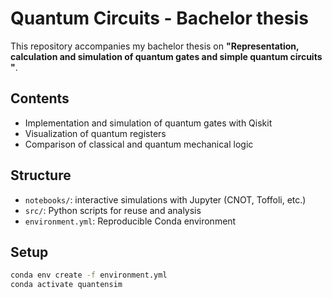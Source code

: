 # Quantum Circuits - Bachelor thesis

This repository accompanies my bachelor thesis on **"Representation, calculation and simulation of quantum gates and simple quantum circuits "**.

## Contents

- Implementation and simulation of quantum gates with Qiskit
- Visualization of quantum registers
- Comparison of classical and quantum mechanical logic

## Structure

- `notebooks/`: interactive simulations with Jupyter (CNOT, Toffoli, etc.)
- `src/`: Python scripts for reuse and analysis
- `environment.yml`: Reproducible Conda environment

## Setup

```bash
conda env create -f environment.yml
conda activate quantensim
